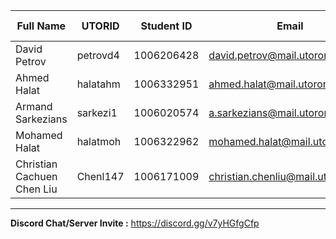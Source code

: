 | Full Name | UTORID | Student ID | Email | Best Way to Contact | Discord Username
|-----------|--------|------------|-------|---------------------|------------------
| David Petrov| petrovd4 | 1006206428 | david.petrov@mail.utoronto.ca | Email | Sane#9120
| Ahmed Halat | halatahm | 1006332951 | ahmed.halat@mail.utoronto.ca | Email | AhmedHalat#3971
| Armand Sarkezians | sarkezi1 | 1006020574 | a.sarkezians@mail.utoronto.ca | Text: 416 839 0776 | Metsar#9144
| Mohamed Halat | halatmoh | 1006322962 | mohamed.halat@mail.utoronto.ca | Text : 6479397713 | Requiem#1534
| Christian Cachuen Chen Liu | Chenl147 | 1006171009 | christian.chenliu@mail.utoronto.ca | Discord | I like breathing#6969
---
**Discord Chat/Server Invite :** https://discord.gg/v7yHGfgCfp

